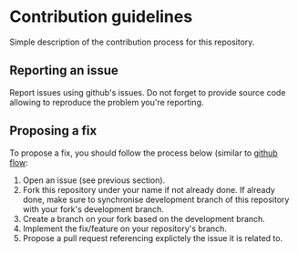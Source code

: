 # Contribution guidelines
Simple description of the contribution process for this repository.

## Reporting an issue
Report issues using github's issues. Do not forget to provide source code allowing to reproduce the problem you're reporting.

## Proposing a fix

To propose a fix, you should follow the process below (similar to [github flow](https://guides.github.com/introduction/flow/):

1. Open an issue (see previous section).
2. Fork this repository under your name if not already done. If already done, make sure to synchronise development branch of this repository with your fork's development branch.
3. Create a branch on your fork based on the development branch.
4. Implement the fix/feature on your repository's branch.
5. Propose a pull request referencing explictely the issue it is related to.
